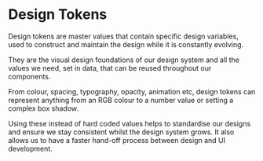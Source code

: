 # Design Tokens

Design tokens are master values that contain specific design variables, used to construct and maintain the design while it is constantly evolving.

They are the visual design foundations of our design system and all the values we need, set in data, that can be reused throughout our components.

From colour, spacing, typography, opacity, animation etc, design tokens can represent anything from an RGB colour to a number value or setting a complex box shadow.

Using these instead of hard coded values helps to standardise our designs and ensure we stay consistent whilst the design system grows. It also allows us to have a faster hand-off process between design and UI development.
